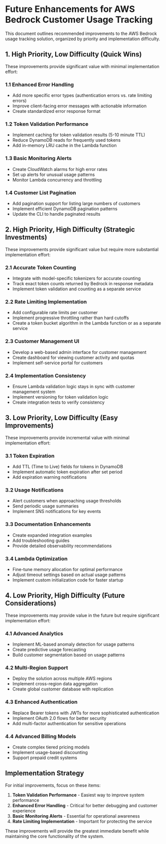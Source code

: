 # Future Enhancements for AWS Bedrock Customer Usage Tracking

This document outlines recommended improvements to the AWS Bedrock usage tracking solution, organized by priority and implementation difficulty.

## 1. High Priority, Low Difficulty (Quick Wins)

These improvements provide significant value with minimal implementation effort:

### 1.1 Enhanced Error Handling
- Add more specific error types (authentication errors vs. rate limiting errors)
- Improve client-facing error messages with actionable information
- Create standardized error response format

### 1.2 Token Validation Performance
- Implement caching for token validation results (5-10 minute TTL)
- Reduce DynamoDB reads for frequently used tokens
- Add in-memory LRU cache in the Lambda function

### 1.3 Basic Monitoring Alerts
- Create CloudWatch alarms for high error rates
- Set up alerts for unusual usage patterns
- Monitor Lambda concurrency and throttling

### 1.4 Customer List Pagination
- Add pagination support for listing large numbers of customers
- Implement efficient DynamoDB pagination patterns
- Update the CLI to handle paginated results

## 2. High Priority, High Difficulty (Strategic Investments)

These improvements provide significant value but require more substantial implementation effort:

### 2.1 Accurate Token Counting
- Integrate with model-specific tokenizers for accurate counting
- Track exact token counts returned by Bedrock in response metadata
- Implement token validation and counting as a separate service

### 2.2 Rate Limiting Implementation
- Add configurable rate limits per customer
- Implement progressive throttling rather than hard cutoffs
- Create a token bucket algorithm in the Lambda function or as a separate service

### 2.3 Customer Management UI
- Develop a web-based admin interface for customer management
- Create dashboard for viewing customer activity and quotas
- Implement self-service portal for customers

### 2.4 Implementation Consistency
- Ensure Lambda validation logic stays in sync with customer management system
- Implement versioning for token validation logic
- Create integration tests to verify consistency

## 3. Low Priority, Low Difficulty (Easy Improvements)

These improvements provide incremental value with minimal implementation effort:

### 3.1 Token Expiration
- Add TTL (Time to Live) fields for tokens in DynamoDB
- Implement automatic token expiration after set period
- Add expiration warning notifications

### 3.2 Usage Notifications
- Alert customers when approaching usage thresholds
- Send periodic usage summaries
- Implement SNS notifications for key events

### 3.3 Documentation Enhancements
- Create expanded integration examples
- Add troubleshooting guides
- Provide detailed observability recommendations

### 3.4 Lambda Optimization
- Fine-tune memory allocation for optimal performance
- Adjust timeout settings based on actual usage patterns
- Implement custom initialization code for faster startup

## 4. Low Priority, High Difficulty (Future Considerations)

These improvements may provide value in the future but require significant implementation effort:

### 4.1 Advanced Analytics
- Implement ML-based anomaly detection for usage patterns
- Create predictive usage forecasting
- Build customer segmentation based on usage patterns

### 4.2 Multi-Region Support
- Deploy the solution across multiple AWS regions
- Implement cross-region data aggregation
- Create global customer database with replication

### 4.3 Enhanced Authentication
- Replace Bearer tokens with JWTs for more sophisticated authentication
- Implement OAuth 2.0 flows for better security
- Add multi-factor authentication for sensitive operations

### 4.4 Advanced Billing Models
- Create complex tiered pricing models
- Implement usage-based discounting
- Support prepaid credit systems

## Implementation Strategy

For initial improvements, focus on these items:

1. **Token Validation Performance** - Easiest way to improve system performance
2. **Enhanced Error Handling** - Critical for better debugging and customer experience
3. **Basic Monitoring Alerts** - Essential for operational awareness
4. **Rate Limiting Implementation** - Important for protecting the service

These improvements will provide the greatest immediate benefit while maintaining the core functionality of the system.